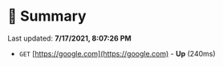 # 📖 Summary
Last updated: **7/17/2021, 8:07:26 PM**

- `GET` [https://google.com](https://google.com) - **Up** (240ms)

